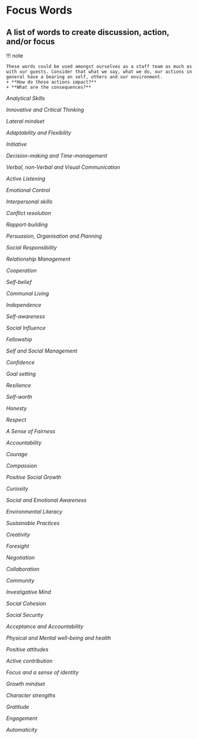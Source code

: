 # Focus Words

## A list of words to create discussion, action, and/or focus

!!! note

    These words could be used amongst ourselves as a staff team as much as with our guests. Consider that what we say, what we do, our actions in general have a bearing on self, others and our environment. 
    + **How do those actions impact?**
    + **What are the consequences?**

*Analytical Skills*

*Innovative and Critical Thinking*

*Lateral mindset*

*Adaptability and Flexibility*

*Initiative*

*Decision-making and Time-management*

*Verbal, non-Verbal and Visual Communication*

*Active Listening*

*Emotional Control*

*Interpersonal skills*

*Conflict resolution*

*Rapport-building*

*Persuasion, Organisation and Planning*

*Social Responsibility*

*Relationship Management*

*Cooperation*

*Self-belief*

*Communal Living*

*Independence*

*Self-awareness*

*Social Influence*

*Fellowship*

*Self and Social Management*

*Confidence*

*Goal setting*

*Resilience*

*Self-worth*

*Honesty*

*Respect*

*A Sense of Fairness*

*Accountability*

*Courage*

*Compassion*

*Positive Social Growth*

*Curiosity*

*Social and Emotional Awareness*

*Environmental Literacy*

*Sustainable Practices*

*Creativity*

*Foresight*

*Negotiation*

*Collaboration*

*Community*

*Investigative Mind*

*Social Cohesion*

*Social Security*

*Acceptance and Accountability*

*Physical and Mental well-being and health*

*Positive attitudes*

*Active contribution*

*Focus and a sense of identity*

*Growth mindset*

*Character strengths*

*Gratitude*

*Engagement*

*Automaticity*
